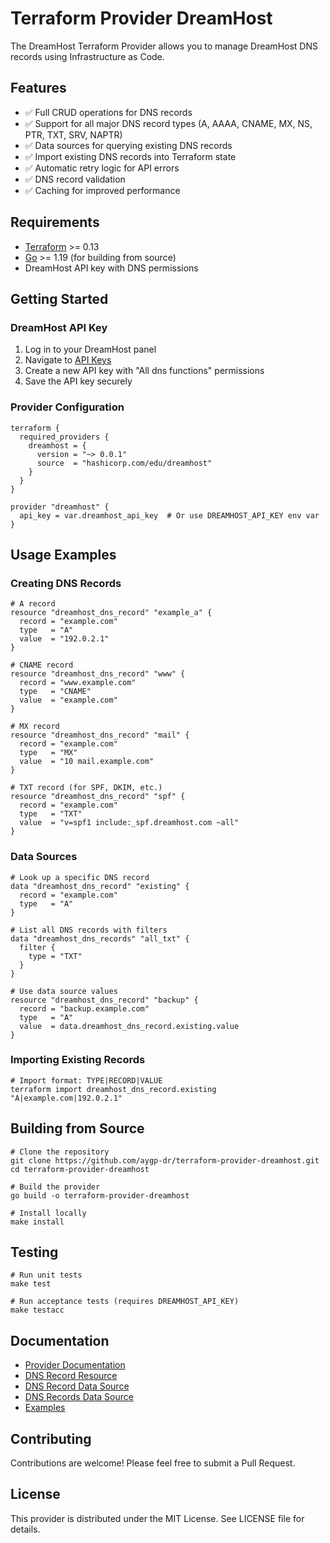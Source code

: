 # Terraform Provider DreamHost

The DreamHost Terraform Provider allows you to manage DreamHost DNS records using Infrastructure as Code.

## Features

- ✅ Full CRUD operations for DNS records
- ✅ Support for all major DNS record types (A, AAAA, CNAME, MX, NS, PTR, TXT, SRV, NAPTR)
- ✅ Data sources for querying existing DNS records
- ✅ Import existing DNS records into Terraform state
- ✅ Automatic retry logic for API errors
- ✅ DNS record validation
- ✅ Caching for improved performance

## Requirements

- [Terraform](https://www.terraform.io/downloads.html) >= 0.13
- [Go](https://golang.org/doc/install) >= 1.19 (for building from source)
- DreamHost API key with DNS permissions

## Getting Started

### DreamHost API Key

1. Log in to your DreamHost panel
2. Navigate to [API Keys](https://panel.dreamhost.com/index.cgi?tree=home.api)
3. Create a new API key with "All dns functions" permissions
4. Save the API key securely

### Provider Configuration

```hcl
terraform {
  required_providers {
    dreamhost = {
      version = "~> 0.0.1"
      source  = "hashicorp.com/edu/dreamhost"
    }
  }
}

provider "dreamhost" {
  api_key = var.dreamhost_api_key  # Or use DREAMHOST_API_KEY env var
}
```

## Usage Examples

### Creating DNS Records

```hcl
# A record
resource "dreamhost_dns_record" "example_a" {
  record = "example.com"
  type   = "A"
  value  = "192.0.2.1"
}

# CNAME record
resource "dreamhost_dns_record" "www" {
  record = "www.example.com"
  type   = "CNAME"
  value  = "example.com"
}

# MX record
resource "dreamhost_dns_record" "mail" {
  record = "example.com"
  type   = "MX"
  value  = "10 mail.example.com"
}

# TXT record (for SPF, DKIM, etc.)
resource "dreamhost_dns_record" "spf" {
  record = "example.com"
  type   = "TXT"
  value  = "v=spf1 include:_spf.dreamhost.com ~all"
}
```

### Data Sources

```hcl
# Look up a specific DNS record
data "dreamhost_dns_record" "existing" {
  record = "example.com"
  type   = "A"
}

# List all DNS records with filters
data "dreamhost_dns_records" "all_txt" {
  filter {
    type = "TXT"
  }
}

# Use data source values
resource "dreamhost_dns_record" "backup" {
  record = "backup.example.com"
  type   = "A"
  value  = data.dreamhost_dns_record.existing.value
}
```

### Importing Existing Records

```shell
# Import format: TYPE|RECORD|VALUE
terraform import dreamhost_dns_record.existing "A|example.com|192.0.2.1"
```

## Building from Source

```shell
# Clone the repository
git clone https://github.com/aygp-dr/terraform-provider-dreamhost.git
cd terraform-provider-dreamhost

# Build the provider
go build -o terraform-provider-dreamhost

# Install locally
make install
```

## Testing

```shell
# Run unit tests
make test

# Run acceptance tests (requires DREAMHOST_API_KEY)
make testacc
```

## Documentation

- [Provider Documentation](docs/index.md)
- [DNS Record Resource](docs/resources/dns_record.md)
- [DNS Record Data Source](docs/data-sources/dns_record.md)
- [DNS Records Data Source](docs/data-sources/dns_records.md)
- [Examples](examples/)

## Contributing

Contributions are welcome! Please feel free to submit a Pull Request.

## License

This provider is distributed under the MIT License. See LICENSE file for details.